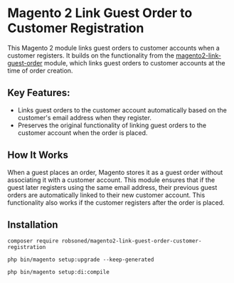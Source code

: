 # Magento 2 Link Guest Order to Customer Registration

This Magento 2 module links guest orders to customer accounts when a customer registers. It builds on the functionality from the [magento2-link-guest-order](https://github.com/aashan10/magento2-link-guest-order) module, which links guest orders to customer accounts at the time of order creation.

## Key Features:

* Links guest orders to the customer account automatically based on the customer's email address when they register.
* Preserves the original functionality of linking guest orders to the customer account when the order is placed.

## How It Works

When a guest places an order, Magento stores it as a guest order without associating it with a customer account. This module ensures that if the guest later registers using the same email address, their previous guest orders are automatically linked to their new customer account. This functionality also works if the customer registers after the order is placed.

## Installation

```composer require robsoned/magento2-link-guest-order-customer-registration```

```php bin/magento setup:upgrade --keep-generated```

```php bin/magento setup:di:compile```

